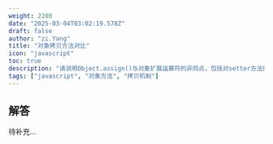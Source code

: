 ```yaml
---
weight: 2200
date: "2025-03-04T03:02:19.578Z"
draft: false
author: "zi.Yang"
title: "对象拷贝方法对比"
icon: "javascript"
toc: true
description: "请说明Object.assign()与对象扩展运算符的异同点，包括对setter方法的处理差异，并解释为什么它们都属于浅拷贝的实现方式？"
tags: ["javascript", "对象方法", "拷贝机制"]
---
```


## 解答

待补充...
